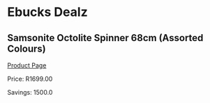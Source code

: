 
# Ebucks Dealz
## Samsonite Octolite Spinner 68cm (Assorted Colours)
[Product Page](https://www.ebucks.com/web/shop/productSelected.do?prodId=1074768898&catId=363334443)

Price: R1699.00

Savings: 1500.0


	